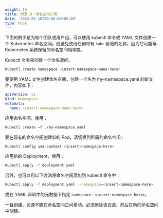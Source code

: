```yaml
---
weight: 15
title: 附录 D：命名空间示例
date: '2022-05-18T00:00:00+08:00'
type: book
---
```


下面的例子是为每个团队或用户组，可以使用 kubectl 命令或 YAML 文件创建一个 Kubernetes 命名空间。应避免使用任何带有 `kube` 前缀的名称，因为它可能与 Kubernetes 系统保留的命名空间相冲突。

Kubectl 命令来创建一个命名空间。

```sh
kubectl create namespace <insert-namespace-name-here>
```

要使用 YAML 文件创建命名空间，创建一个名为 my-namespace.yaml 的新文件，内容如下：

```yaml
apiVersion: v1
kind: Namespace
metadata:
  name: <insert-namespace-name-here>
```

应用命名空间，使用：

```sh
kubectl create –f ./my-namespace.yaml
```

要在现有的命名空间创建新的 Pod，请切换到所需的命名空间：

```sh
kubectl config use-context <insert-namespace-here>
```

应用新的 Deployment，使用：

```sh
kubectl apply -f deployment.yaml
```

另外，也可以用以下方法将命名空间添加到 kubectl 命令中：

```sh
kubectl apply -f deployment.yaml --namespace=<insert-namespace-here>
```

或在 YAML 声明中的元数据下指定 `namespace：<insert-namespace-here>`。

一旦创建，资源不能在命名空间之间移动。必须删除该资源，然后在新的命名空间中创建。
